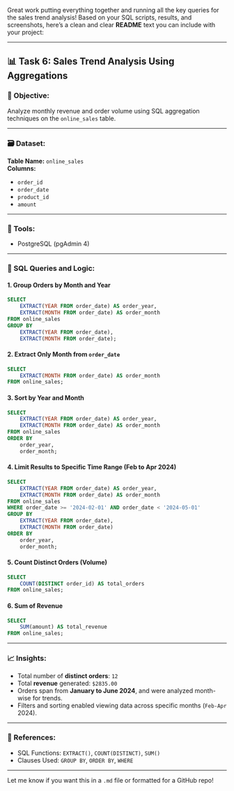Great work putting everything together and running all the key queries for the sales trend analysis! Based on your SQL scripts, results, and screenshots, here’s a clean and clear **README** text you can include with your project:

---

## 📊 Task 6: Sales Trend Analysis Using Aggregations

### 🧩 Objective:
Analyze monthly revenue and order volume using SQL aggregation techniques on the `online_sales` table.

---

### 🗃️ Dataset:
**Table Name:** `online_sales`  
**Columns:**  
- `order_id`  
- `order_date`  
- `product_id`  
- `amount`  

---

### 🔧 Tools:
- PostgreSQL (pgAdmin 4)

---

### 🧪 SQL Queries and Logic:

#### 1. **Group Orders by Month and Year**
```sql
SELECT 
    EXTRACT(YEAR FROM order_date) AS order_year,
    EXTRACT(MONTH FROM order_date) AS order_month
FROM online_sales
GROUP BY 
    EXTRACT(YEAR FROM order_date),
    EXTRACT(MONTH FROM order_date);
```

#### 2. **Extract Only Month from `order_date`**
```sql
SELECT 
    EXTRACT(MONTH FROM order_date) AS order_month
FROM online_sales;
```

#### 3. **Sort by Year and Month**
```sql
SELECT 
    EXTRACT(YEAR FROM order_date) AS order_year,
    EXTRACT(MONTH FROM order_date) AS order_month
FROM online_sales
ORDER BY 
    order_year, 
    order_month;
```

#### 4. **Limit Results to Specific Time Range (Feb to Apr 2024)**
```sql
SELECT 
    EXTRACT(YEAR FROM order_date) AS order_year,
    EXTRACT(MONTH FROM order_date) AS order_month
FROM online_sales
WHERE order_date >= '2024-02-01' AND order_date < '2024-05-01'
GROUP BY 
    EXTRACT(YEAR FROM order_date),
    EXTRACT(MONTH FROM order_date)
ORDER BY 
    order_year, 
    order_month;
```

#### 5. **Count Distinct Orders (Volume)**
```sql
SELECT 
    COUNT(DISTINCT order_id) AS total_orders
FROM online_sales;
```

#### 6. **Sum of Revenue**
```sql
SELECT 
    SUM(amount) AS total_revenue
FROM online_sales;
```

---

### 📈 Insights:

- Total number of **distinct orders**: `12`
- Total **revenue** generated: `$2835.00`
- Orders span from **January to June 2024**, and were analyzed month-wise for trends.
- Filters and sorting enabled viewing data across specific months (`Feb-Apr` 2024).

---

### 📎 References:
- SQL Functions: `EXTRACT()`, `COUNT(DISTINCT)`, `SUM()`
- Clauses Used: `GROUP BY`, `ORDER BY`, `WHERE`

---

Let me know if you want this in a `.md` file or formatted for a GitHub repo!
